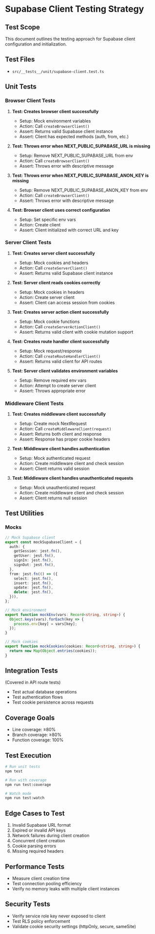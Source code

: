 # Supabase Client Testing Strategy

## Test Scope
This document outlines the testing approach for Supabase client configuration and initialization.

## Test Files
- `src/__tests__/unit/supabase-client.test.ts`

## Unit Tests

### Browser Client Tests
1. **Test: Creates browser client successfully**
   - Setup: Mock environment variables
   - Action: Call `createBrowserClient()`
   - Assert: Returns valid Supabase client instance
   - Assert: Client has expected methods (auth, from, etc.)

2. **Test: Throws error when NEXT_PUBLIC_SUPABASE_URL is missing**
   - Setup: Remove NEXT_PUBLIC_SUPABASE_URL from env
   - Action: Call `createBrowserClient()`
   - Assert: Throws error with descriptive message

3. **Test: Throws error when NEXT_PUBLIC_SUPABASE_ANON_KEY is missing**
   - Setup: Remove NEXT_PUBLIC_SUPABASE_ANON_KEY from env
   - Action: Call `createBrowserClient()`
   - Assert: Throws error with descriptive message

4. **Test: Browser client uses correct configuration**
   - Setup: Set specific env vars
   - Action: Create client
   - Assert: Client initialized with correct URL and key

### Server Client Tests
1. **Test: Creates server client successfully**
   - Setup: Mock cookies and headers
   - Action: Call `createServerClient()`
   - Assert: Returns valid Supabase client instance

2. **Test: Server client reads cookies correctly**
   - Setup: Mock cookies in headers
   - Action: Create server client
   - Assert: Client can access session from cookies

3. **Test: Creates server action client successfully**
   - Setup: Mock cookie functions
   - Action: Call `createServerActionClient()`
   - Assert: Returns valid client with cookie mutation support

4. **Test: Creates route handler client successfully**
   - Setup: Mock request/response
   - Action: Call `createRouteHandlerClient()`
   - Assert: Returns valid client for API routes

5. **Test: Server client validates environment variables**
   - Setup: Remove required env vars
   - Action: Attempt to create server client
   - Assert: Throws appropriate error

### Middleware Client Tests
1. **Test: Creates middleware client successfully**
   - Setup: Create mock NextRequest
   - Action: Call `createMiddlewareClient(request)`
   - Assert: Returns both client and response
   - Assert: Response has proper cookie headers

2. **Test: Middleware client handles authentication**
   - Setup: Mock authenticated request
   - Action: Create middleware client and check session
   - Assert: Client returns valid session

3. **Test: Middleware client handles unauthenticated requests**
   - Setup: Mock unauthenticated request
   - Action: Create middleware client and check session
   - Assert: Client returns null session

## Test Utilities

### Mocks
```typescript
// Mock Supabase client
export const mockSupabaseClient = {
  auth: {
    getSession: jest.fn(),
    getUser: jest.fn(),
    signIn: jest.fn(),
    signOut: jest.fn(),
  },
  from: jest.fn(() => ({
    select: jest.fn(),
    insert: jest.fn(),
    update: jest.fn(),
    delete: jest.fn(),
  })),
};

// Mock environment
export function mockEnv(vars: Record<string, string>) {
  Object.keys(vars).forEach(key => {
    process.env[key] = vars[key];
  });
}

// Mock cookies
export function mockCookies(cookies: Record<string, string>) {
  return new Map(Object.entries(cookies));
}
```

## Integration Tests
(Covered in API route tests)
- Test actual database operations
- Test authentication flows
- Test cookie persistence across requests

## Coverage Goals
- Line coverage: ≥80%
- Branch coverage: ≥80%
- Function coverage: 100%

## Test Execution
```bash
# Run unit tests
npm test

# Run with coverage
npm run test:coverage

# Watch mode
npm run test:watch
```

## Edge Cases to Test
1. Invalid Supabase URL format
2. Expired or invalid API keys
3. Network failures during client creation
4. Concurrent client creation
5. Cookie parsing errors
6. Missing required headers

## Performance Tests
- Measure client creation time
- Test connection pooling efficiency
- Verify no memory leaks with multiple client instances

## Security Tests
- Verify service role key never exposed to client
- Test RLS policy enforcement
- Validate cookie security settings (httpOnly, secure, sameSite)
